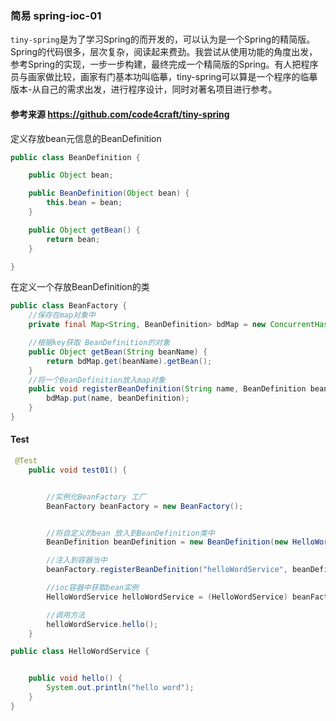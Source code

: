 ### 简易 spring-ioc-01

`tiny-spring`是为了学习Spring的而开发的，可以认为是一个Spring的精简版。Spring的代码很多，层次复杂，阅读起来费劲。我尝试从使用功能的角度出发，参考Spring的实现，一步一步构建，最终完成一个精简版的Spring。有人把程序员与画家做比较，画家有门基本功叫临摹，tiny-spring可以算是一个程序的临摹版本-从自己的需求出发，进行程序设计，同时对著名项目进行参考。

#### 参考来源 https://github.com/code4craft/tiny-spring

 定义存放bean元信息的BeanDefinition

```java
public class BeanDefinition {

    public Object bean;

    public BeanDefinition(Object bean) {
        this.bean = bean;
    }

    public Object getBean() {
        return bean;
    }

}
```

在定义一个存放BeanDefinition的类

```java
public class BeanFactory {
    //保存在map对象中
    private final Map<String, BeanDefinition> bdMap = new ConcurrentHashMap<>();

    //根据key获取 BeanDefinition的对象
    public Object getBean(String beanName) {
        return bdMap.get(beanName).getBean();
    }
    //将一个BeanDefinition放入map对象
    public void registerBeanDefinition(String name, BeanDefinition beanDefinition) {
        bdMap.put(name, beanDefinition);
    }
}
```

#### Test

```java
 @Test
    public void test01() {


        //实例化BeanFactory 工厂
        BeanFactory beanFactory = new BeanFactory();


        //将自定义的bean 放入到BeanDefinition类中
        BeanDefinition beanDefinition = new BeanDefinition(new HelloWordService());

        //注入到容器当中
        beanFactory.registerBeanDefinition("helloWordService", beanDefinition);

        //ioc容器中获取bean实例
        HelloWordService helloWordService = (HelloWordService) beanFactory.getBean("helloWordService");

        //调用方法
        helloWordService.hello();
    }
```

```java
public class HelloWordService {


    public void hello() {
        System.out.println("hello word");
    }
}
```




